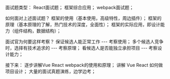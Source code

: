 面试题类型：
    React面试题；
    框架综合应用；
    webpack面试题；

如何面对上述面试题？
    框架的使用（基本使用，高级特性，周边插件）；
    框架的原理（基本原理的了解，热门技术的深度，全面性）；
    框架的实际应用，即设计能力（组件结构，数据结构）；

面试官为何要这样考察？
    保证候选人能正常工作 --- 考察使用；
    多个候选人竞争时，选择有技术追求的 --- 考察原理；
    看候选人是否能独立承担项目 --- 考察设计能力；

接下来：
    逐步讲解Vue React webpack的使用和原理；
    讲解 Vue React 如何做项目设计；
    大量的面试真题演练，边学边考；


